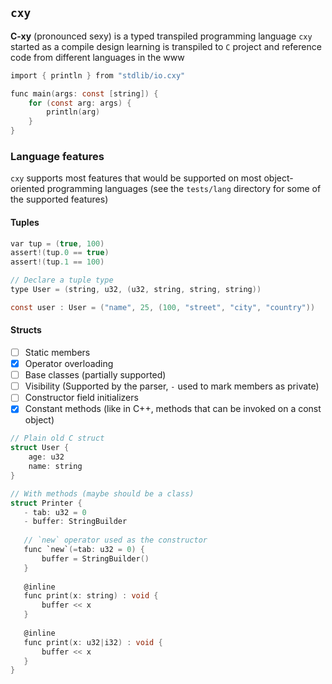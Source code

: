 ## `cxy`

**C-xy** (pronounced sexy) is a typed transpiled programming language
`cxy` started as a compile design learning is transpiled to `C`
project and reference code from different languages in the www

```c
import { println } from "stdlib/io.cxy"

func main(args: const [string]) {
    for (const arg: args) {
        println(arg)
    }
}
```

### Language features

`cxy` supports most features that would be supported on most
object-oriented programming languages (see the `tests/lang` directory
for some of the supported features)

#### Tuples

```c
var tup = (true, 100)
assert!(tup.0 == true)
assert!(tup.1 == 100)

// Declare a tuple type
type User = (string, u32, (u32, string, string, string))

const user : User = ("name", 25, (100, "street", "city", "country"))
```

#### Structs

- [ ] Static members
- [x] Operator overloading
- [ ] Base classes (partially supported)
- [ ] Visibility (Supported by the parser, `-` used to mark members as private)
- [ ] Constructor field initializers
- [x] Constant methods (like in C++, methods that can be invoked on a const object)

```c
// Plain old C struct
struct User {
    age: u32
    name: string
}

// With methods (maybe should be a class)
struct Printer {
   - tab: u32 = 0
   - buffer: StringBuilder
   
   // `new` operator used as the constructor
   func `new`(=tab: u32 = 0) {
       buffer = StringBuilder()
   }
   
   @inline
   func print(x: string) : void {
       buffer << x
   }
   
   @inline
   func print(x: u32|i32) : void {
       buffer << x
   }
}
```
